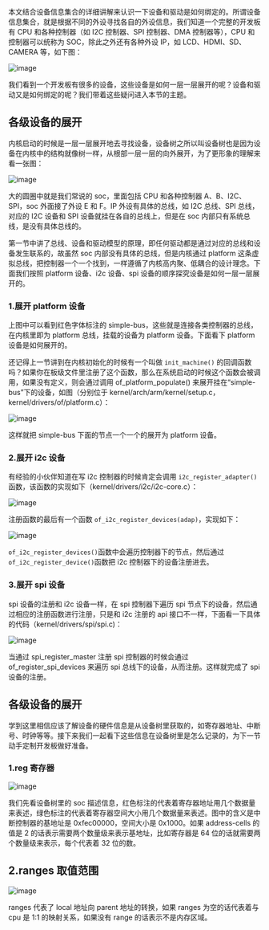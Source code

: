 本文结合设备信息集合的详细讲解来认识一下设备和驱动是如何绑定的。所谓设备信息集合，就是根据不同的外设寻找各自的外设信息，我们知道一个完整的开发板有 CPU 和各种控制器（如 I2C 控制器、SPI 控制器、DMA 控制器等），CPU 和控制器可以统称为 SOC，除此之外还有各种外设 IP，如 LCD、HDMI、SD、CAMERA 等，如下图：

![image](127285796-ea083293-3263-4e05-a477-925592d05f9e.png)

我们看到一个开发板有很多的设备，这些设备是如何一层一层展开的呢？设备和驱动又是如何绑定的呢？我们带着这些疑问进入本节的主题。

## 各级设备的展开

内核启动的时候是一层一层展开地去寻找设备，设备树之所以叫设备树也是因为设备在内核中的结构就像树一样，从根部一层一层的向外展开，为了更形象的理解来看一张图：

![image](127285861-e3271731-6448-4ac7-97c5-30bfdc2481bb.png)

大的圆圈中就是我们常说的 soc，里面包括 CPU 和各种控制器 A、B、I2C、SPI，soc 外面接了外设 E 和 F。IP 外设有具体的总线，如 I2C 总线、SPI 总线，对应的 I2C 设备和 SPI 设备就挂在各自的总线上，但是在 soc 内部只有系统总线，是没有具体总线的。

第一节中讲了总线、设备和驱动模型的原理，即任何驱动都是通过对应的总线和设备发生联系的，故虽然 soc 内部没有具体的总线，但是内核通过 platform 这条虚拟总线，把控制器一个一个找到，一样遵循了内核高内聚、低耦合的设计理念。下面我们按照 platform 设备、i2c 设备、spi 设备的顺序探究设备是如何一层一层展开的。

### 1.展开 platform 设备

上图中可以看到红色字体标注的 simple-bus，这些就是连接各类控制器的总线，在内核里即为 platform 总线，挂载的设备为 platform 设备。下面看下 platform 设备是如何展开的。

还记得上一节讲到在内核初始化的时候有一个叫做 `init_machine()` 的回调函数吗？如果你在板级文件里注册了这个函数，那么在系统启动的时候这个函数会被调用，如果没有定义，则会通过调用 of_platform_populate() 来展开挂在“simple-bus”下的设备，如图（分别位于 kernel/arch/arm/kernel/setup.c，kernel/drivers/of/platform.c）：

![image](127285963-9362eaf2-3576-4635-b142-dc21a82b2c19.png)

这样就把 simple-bus 下面的节点一个一个的展开为 platform 设备。

### 2.展开 i2c 设备

有经验的小伙伴知道在写 i2c 控制器的时候肯定会调用 `i2c_register_adapter()` 函数，该函数的实现如下（kernel/drivers/i2c/i2c-core.c）：

![image](127286040-6b898b62-5943-421f-ad5e-cebb24e26b5b.png)

注册函数的最后有一个函数 `of_i2c_register_devices(adap)`，实现如下：

![image](127286068-fb94a65a-aecf-40d2-85dd-604df41878b7.png)

`of_i2c_register_devices()`函数中会遍历控制器下的节点，然后通过`of_i2c_register_device()`函数把 i2c 控制器下的设备注册进去。

### 3.展开 spi 设备

spi 设备的注册和 i2c 设备一样，在 spi 控制器下遍历 spi 节点下的设备，然后通过相应的注册函数进行注册，只是和 i2c 注册的 api 接口不一样，下面看一下具体的代码（kernel/drivers/spi/spi.c)：

![image](127286193-073f2998-5f50-4e44-a514-6c62f39942d6.png)

当通过 spi_register_master 注册 spi 控制器的时候会通过 of_register_spi_devices 来遍历 spi 总线下的设备，从而注册。这样就完成了 spi 设备的注册。

## 各级设备的展开

学到这里相信应该了解设备的硬件信息是从设备树里获取的，如寄存器地址、中断号、时钟等等。接下来我们一起看下这些信息在设备树里是怎么记录的，为下一节动手定制开发板做好准备。

### 1.reg 寄存器

![image](127286303-780312b8-d1b1-4dc3-a9e3-14f6eeebb1dc.png)

我们先看设备树里的 soc 描述信息，红色标注的代表着寄存器地址用几个数据量来表述，绿色标注的代表着寄存器空间大小用几个数据量来表述。图中的含义是中断控制器的基地址是 0xfec00000，空间大小是 0x1000。如果 address-cells 的值是 2 的话表示需要两个数量级来表示基地址，比如寄存器是 64 位的话就需要两个数量级来表示，每个代表着 32 位的数。

## 2.ranges 取值范围

![image](127286334-3a4c097c-bf2c-458f-b503-4ed7bc46b343.png)

ranges 代表了 local 地址向 parent 地址的转换，如果 ranges 为空的话代表着与 cpu 是 1:1 的映射关系，如果没有 range 的话表示不是内存区域。
